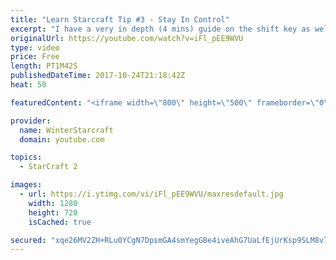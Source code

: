 ```yaml
---
title: "Learn Starcraft Tip #3 - Stay In Control"
excerpt: "I have a very in depth (4 mins) guide on the shift key as well here https://www.youtube.com/watch?v=7x9pHr544oY"
originalUrl: https://youtube.com/watch?v=iFl_pEE9WVU
type: video
price: Free
length: PT1M42S
publishedDateTime: 2017-10-24T21:18:42Z
heat: 50

featuredContent: "<iframe width=\"800\" height=\"500\" frameborder=\"0\" src=\"https://www.youtube.com/embed/iFl_pEE9WVU\" allow=\"accelerometer; autoplay; encrypted-media; gyroscope; picture-in-picture\" allowfullscreen></iframe>"

provider:
  name: WinterStarcraft
  domain: youtube.com

topics:
  - StarCraft 2

images:
  - url: https://i.ytimg.com/vi/iFl_pEE9WVU/maxresdefault.jpg
    width: 1280
    height: 720
    isCached: true

secured: "xqe26MV2ZH+RLu0YCgN7DpsmGA4smYegGBe4iveAhG7UaLfEjUrKsp9SLM8v72d4R8DsMsl4a7KaSemzwyIyRQ//ZpcE0Fo1ShO0w7GB16l+0N7YY527SMtPOM2mER/BkeCzEDd4ZETUFclYHQ2eFjmycbTmd081uUUpIJ33IDd71vtwQ1xqIM4909dWivVCw8LVAEAcbA8c9MtR9hUe0fgP8E4FHxEgyMbYK9n8RsWvAcgDnUx4cKTYRruuQvDjuR8SCEMHZ2WojG1X9wD2LLGZqBxuf8646hThkG5QiJ1LehT7cpieEER8xrRTzlkpTOULD8UK/r0XKpUOe1QGLIy3rCHcVmE6dyh0KVmXsgTNKVXYhbgILXIq14OtdzA2ij8ujoN+ibWza3jGsJNLgusgqOgGhohggFCITpiC78A=;2inmE8Gl+LF15aEVN/8GWQ=="
---
```


